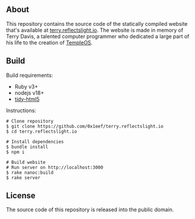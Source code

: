 ## About

This repository contains the source code of the statically compiled website
that's available at
[terry.reflectslight.io](https://terry.reflectslight.io).
The website is made in memory of Terry Davis, a talented computer programmer
who dedicated a large part of his life to the creation of
[TempleOS](https://templeos.org).

## Build

Build requirements:

* Ruby v3+
* nodejs v18+
* [tidy-html5](https://github.com/htacg/tidy-html5#readme)

Instructions:

    # Clone repository
    $ git clone https://github.com/0x1eef/terry.reflectslight.io
    $ cd terry.reflectslight.io

    # Install dependencies
    $ bundle install
    $ npm i

    # Build website
    # Run server on http://localhost:3000
    $ rake nanoc:build
    $ rake server

## License

The source code of this repository is released into the public domain.
